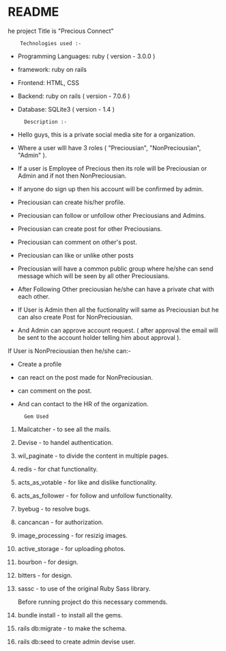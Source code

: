 # README

he project Title is "Precious Connect"

		Technologies used :- 
- Programming Languages: ruby ( version - 3.0.0 )
- framework: ruby on rails 
- Frontend: HTML, CSS
- Backend: ruby on rails ( version - 7.0.6 )
- Database: SQLite3 ( version - 1.4 )


		Description :- 
- Hello guys, this is a private social media site for a organization. 
- Where a user wlll have 3 roles ( "Preciousian", "NonPreciousian", "Admin" ).
- If a user is Employee of Precious then its role will be Preciousian or Admin and if not then NonPreciousian.
- If anyone do sign up then his account will be confirmed by admin. 
- Preciousian can create his/her profile.
- Preciousian can follow or unfollow other Preciousians and Admins. 
- Preciousian can create post for other Preciousians.
- Preciousian can comment on other's post.
- Preciousian can like or unlike other posts   
- Preciousian will have a common public group where he/she can send message which will be seen by all other Preciousians.
- After Following Other preciousian he/she can have a private chat with each other.


- If User is Admin then all the fuctionality will same as Preciousian but he can also create Post for NonPreciousian.
- And Admin can approve account request. ( after approval the email will be sent to the account holder telling him about approval ).


If User is NonPreciousian then he/she can:-
- Create a profile 
- can react on the post made for NonPreciousian.
- can comment on the post.
- And can contact to the HR of the organization.


		Gem Used
1) Mailcatcher 	- to see all the mails. 
2) Devise 		- to handel authentication.
3) wil_paginate 	- to divide the content in multiple pages.
4) redis 		- for chat functionality.
5) acts_as_votable 	- for like and dislike functionality.  
6) acts_as_follower 	- for follow and unfollow functionality.
7) byebug 		- to resolve bugs.
8) cancancan 		- for authorization. 
9) image_processing 	- for resizig images.
10) active_storage 	- for uploading photos.
11) bourbon 		- for design.
12) bitters 		- for design.
13) sassc 		- to use of the original Ruby Sass library.


	Before running project do this necessary commends.
1) bundle install - to install all the gems.
2) rails db:migrate  - to make the schema.
3) rails db:seed to create admin devise user. 

